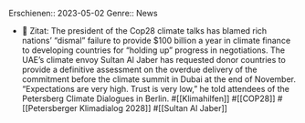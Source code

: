 Erschienen:: 2023-05-02
Genre:: News

- 📌 Zitat: The president of the Cop28 climate talks has blamed rich nations’ “dismal” failure to provide $100 billion a year in climate finance to developing countries for “holding up” progress in negotiations.
  The UAE’s climate envoy Sultan Al Jaber has requested donor countries to provide a definitive assessment on the overdue delivery of the commitment before the climate summit in Dubai at the end of November.
  “Expectations are very high. Trust is very low,” he told attendees of the Petersberg Climate Dialogues in Berlin. #[[Klimahilfen]] #[[COP28]] #[[Petersberger Klimadialog 2028]] #[[Sultan Al Jaber]]